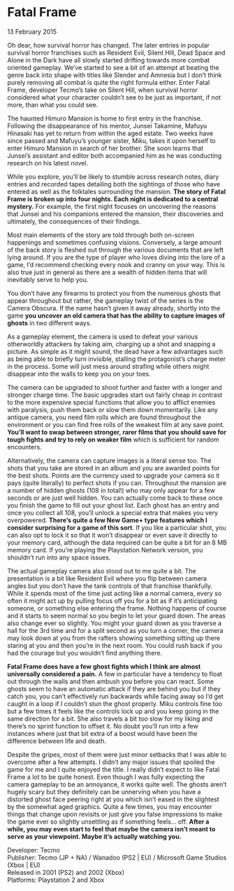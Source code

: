 # Fatal Frame
13 February 2015

Oh dear, how survival horror has changed. The later entries in popular survival horror franchises such as Resident Evil, Silent Hill, Dead Space and Alone in the Dark have all slowly started drifting towards more combat oriented gameplay. We’ve started to see a bit of an attempt at beating the genre back into shape with titles like Slender and Amnesia but I don’t think purely removing all combat is quite the right formula either. Enter Fatal Frame, developer Tecmo’s take on Silent Hill, when survival horror considered what your character couldn’t see to be just as important, if not more, than what you could see.

The haunted Himuro Mansion is home to first entry in the franchise. Following the disappearance of his mentor, Junsei Takamine, Mafuyu Hinasaki has yet to return from within the aged estate. Two weeks have since passed and Mafuyu’s younger sister, Miku, takes it upon herself to enter Himuro Mansion in search of her brother. She soon learns that Junsei’s assistant and editor both accompanied him as he was conducting research on his latest novel.

While you explore, you’ll be likely to stumble across research notes, diary entries and recorded tapes detailing both the sightings of those who have entered as well as the folktales surrounding the mansion. **The story of Fatal Frame is broken up into four nights. Each night is dedicated to a central mystery.** For example, the first night focuses on uncovering the reasons that Junsei and his companions entered the mansion, their discoveries and ultimately, the consequences of their findings.

Most main elements of the story are told through both on-screen happenings and sometimes confusing visions. Conversely, a large amount of the back story is fleshed out through the various documents that are left lying around. If you are the type of player who loves diving into the lore of a game, I’d recommend checking every nook and cranny on your way. This is also true just in general as there are a wealth of hidden items that will inevitably serve to help you.

You don’t have any firearms to protect you from the numerous ghosts that appear throughout but rather, the gameplay twist of the series is the Camera Obscura. If the name hasn’t given it away already, shortly into the game **you uncover an old camera that has the ability to capture images of ghosts** in two different ways.

As a gameplay element, the camera is used to defeat your various otherworldly attackers by taking aim, charging up a shot and snapping a picture. As simple as it might sound, the dead have a few advantages such as being able to briefly turn invisible, stalling the protagonist’s charge meter in the process. Some will just mess around strafing while others might disappear into the walls to keep you on your toes.

The camera can be upgraded to shoot further and faster with a longer and stronger charge time. The basic upgrades start out fairly cheap in contrast to the more expensive special functions that allow you to afflict enemies with paralysis, push them back or slow them down momentarily. Like any antique camera, you need film rolls which are found throughout the environment or you can find free rolls of the weakest film at any save point. **You’ll want to swap between stronger, rarer films that you should save for tough fights and try to rely on weaker film** which is sufficient for random encounters.

Alternatively, the camera can capture images is a literal sense too. The shots that you take are stored in an album and you are awarded points for the best shots. Points are the currency used to upgrade your camera so it pays (quite literally) to perfect shots if you can. Throughout the mansion are a number of hidden ghosts (108 in total!) who may only appear for a few seconds or are just well hidden. You can actually come back to these once you finish the game to fill out your ghost list. Each ghost has an entry and once you collect all 108, you’ll unlock a special extra that makes you very overpowered. **There’s quite a few New Game&#43; type features which I consider surprising for a game of this sort**. If you like a particular shot, you can also opt to lock it so that it won’t disappear or even save it directly to your memory card, although the data required can be quite a bit for an 8 MB memory card. If you’re playing the Playstation Network version, you shouldn’t run into any space issues.

The actual gameplay camera also stood out to me quite a bit. The presentation is a bit like Resident Evil where you flip between camera angles but you don’t have the tank controls of that franchise thankfully. While it spends most of the time just acting like a normal camera, every so often it might act up by pulling focus off you for a bit as if it’s anticipating someone, or something else entering the frame. Nothing happens of course and it starts to seem normal so you begin to let your guard down. The areas also change ever so slightly. You might your guard down as you traverse a hall for the 3rd time and for a split second as you turn a corner, the camera may look down at you from the rafters showing something sitting up there staring at you and then you’re in the next room. You could rush back if you had the courage but you wouldn’t find anything there.

**Fatal Frame does have a few ghost fights which I think are almost universally considered a pain.** A few in particular have a tendency to float out through the walls and then ambush you before you can react. Some ghosts seem to have an automatic attack if they are behind you but if they catch you, you can’t effectively run backwards while facing away so I’d get caught in a loop if I couldn’t stun the ghost properly. Miku controls fine too but a few times it feels like the controls lock up and you keep going in the same direction for a bit. She also travels a bit too slow for my liking and there’s no sprint function to offset it. No doubt you’ll run into a few instances where just that bit extra of a boost would have been the difference between life and death.

Despite the gripes, most of them were just minor setbacks that I was able to overcome after a few attempts. I didn’t any major issues that spoiled the game for me and I quite enjoyed the title. I really didn’t expect to like Fatal Frame a lot to be quite honest. Even though I was fully expecting the camera gameplay to be an annoyance, it works quite well. The ghosts aren’t hugely scary but they definitely can be unnerving when you have a distorted ghost face peering right at you which isn’t eased in the slightest by the somewhat aged graphics. Quite a few times, you may encounter things that change upon revisits or just give you false impressions to make the game ever so slightly unsettling as if something feels… off. **After a while, you may even start to feel that maybe the camera isn’t meant to serve as your viewpoint. Maybe it’s actually watching you.**

Developer: Tecmo \
Publisher: Tecmo (JP &#43; NA) / Wanadoo (PS2 | EU) / Microsoft Game Studios (Xbox | EU) \
Released in 2001 (PS2) and 2002 (Xbox) \
Platforms: Playstation 2 and Xbox